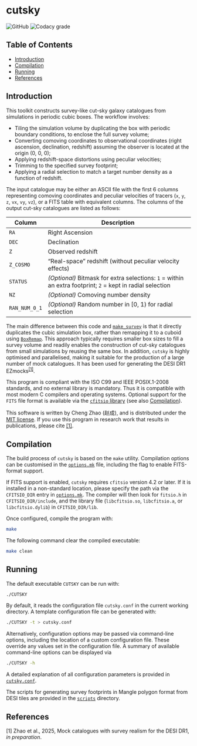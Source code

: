 # cutsky

![GitHub](https://img.shields.io/github/license/cheng-zhao/cutsky.svg)
![Codacy grade](https://img.shields.io/codacy/grade/b8e918a70b3b486e982cf55fb6104b88.svg)

## Table of Contents

-   [Introduction](#introduction)
-   [Compilation](#compilation)
-   [Running](#running)
-   [References](#references)

## Introduction

This toolkit constructs survey-like cut-sky galaxy catalogues from simulations in periodic cubic boxes. The workflow involves:
-   Tiling the simulation volume by duplicating the box with periodic boundary conditions, to enclose the full survey volume;
-   Converting comoving coordinates to observational coordinates (right ascension, declination, redshift) assuming the observer is located at the origin (0, 0, 0);
-   Applying redshift-space distortions using peculiar velocities;
-   Trimming to the specified survey footprint;
-   Applying a radial selection to match a target number density as a function of redshift.

The input catalogue may be either an ASCII file with the first 6 columns representing comoving coordinates and peculiar velocities of tracers (`x`, `y`, `z`, `vx`, `vy`, `vz`), or a FITS table with equivalent columns. The columns of the output cut-sky catalogues are listed as follows:

| Column        | Description                                                                                                |
|---------------|------------------------------------------------------------------------------------------------------------|
| `RA`          | Right Ascension                                                                                            |
| `DEC`         | Declination                                                                                                |
| `Z`           | Observed redshift                                                                                          |
| `Z_COSMO`     | &ldquo;Real-space&rdquo; redshift (without peculiar velocity effects)                                      |
| `STATUS`      | *(Optional)* Bitmask for extra selections: `1` = within an extra footprint; `2` = kept in radial selection |
| `NZ`          | *(Optional)* Comoving number density                                                                       |
| `RAN_NUM_0_1` | *(Optional)* Random number in [0, 1) for radial selection                                                  |

The main difference between this code and [`make_survey`](https://github.com/mockFactory/make_survey) is that it directly duplicates the cubic simulation box, rather than remapping it to a cuboid using [`BoxRemap`](http://mwhite.berkeley.edu/BoxRemap/). This approach typically requires smaller box sizes to fill a survey volume and readily enables the construction of cut-sky catalogues from small simulations by reusing the same box. In addition, `cutsky` is highly optimised and parallelised, making it suitable for the production of a large number of mock catalogues. It has been used for generating the DESI DR1 EZmocks<sup>[\[1\]](#ref1)</sup>.

This program is compliant with the ISO C99 and IEEE POSIX.1-2008 standards, and no external library is mandatory. Thus it is compatible with most modern C compilers and operating systems. Optional support for the `FITS` file format is available via the [`cfitsio` library](https://github.com/HEASARC/cfitsio) (see also [Compilation](#compilation)).

This software is written by Cheng Zhao (&#36213;&#25104;), and is distributed under the [MIT license](LICENSE.txt). If you use this program in research work that results in publications, please cite [\[1\]](#ref1).

## Compilation

The build process of `cutsky` is based on the `make` utility. Compilation options can be customised in the [`options.mk`](options.mk) file, including the flag to enable FITS-format support.

If FITS support is enabled, `cutsky` requires `cfitsio` version 4.2 or later. If it is installed in a non-standard location, please specify the path via the `CFITSIO_DIR` entry in [`options.mk`](options.mk#L10). The compiler will then look for `fitsio.h` in `CFITSIO_DIR/include`, and the library file (`libcfitsio.so`, `libcfitsio.a`, or `libcfitsio.dylib`) in `CFITSIO_DIR/lib`.

Once configured, compile the program with:

```bash
make
```

The following command clear the compiled executable:
```bash
make clean
```

## Running

The default executable `CUTSKY` can be run with:

```bash
./CUTSKY
```

By default, it reads the configuration file `cutsky.conf` in the current working directory. A template configuration file can be generated with:

```bash
./CUTSKY -t > cutsky.conf
```

Alternatively, configuration options may be passed via command-line options, including the location of a custom configuration file. These override any values set in the configuration file. A summary of available command-line options can be displayed via

```bash
./CUTSKY -h
```

A detailed explanation of all configuration parameters is provided in [`cutsky.conf`](cutsky.conf).

The scripts for generating survey footprints in Mangle polygon format from DESI tiles are provided in the [`scripts`](scripts) directory.

## References

<span id="ref1">\[1\]</span> Zhao et al., 2025, Mock catalogues with survey realism for the DESI DR1, *in preparation*.
